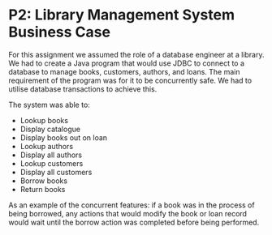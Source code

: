 # P2: Library Management System Business Case

For this assignment we assumed the role of a database engineer at a library. We had to create a Java program that would use JDBC to connect to a database to manage books, customers, authors, and loans. The main requirement of the program was for it to be concurrently safe. We had to utilise database transactions to achieve this.

The system was able to:
- Lookup books
- Display catalogue
- Display books out on loan
- Lookup authors
- Display all authors
- Lookup customers
- Display all customers
- Borrow books
- Return books

As an example of the concurrent features: if a book was in the process of being borrowed, any actions that would modify the book or loan record would wait until the borrow action was completed before being performed.
